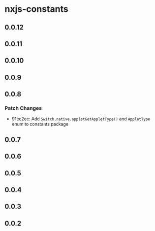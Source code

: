 # nxjs-constants

## 0.0.12

## 0.0.11

## 0.0.10

## 0.0.9

## 0.0.8

### Patch Changes

- 91ec2ec: Add `Switch.native.appletGetAppletType()` and `AppletType` enum to constants package

## 0.0.7

## 0.0.6

## 0.0.5

## 0.0.4

## 0.0.3

## 0.0.2
